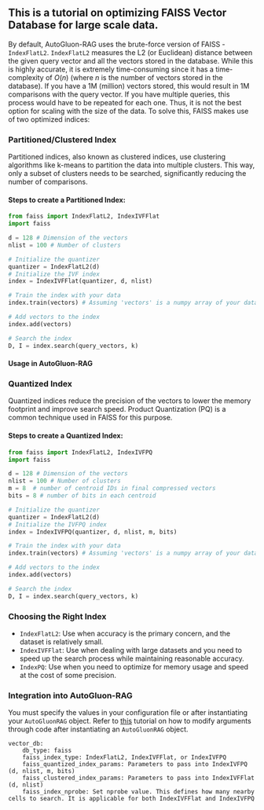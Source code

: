 ## This is a tutorial on optimizing FAISS Vector Database for large scale data.

By default, AutoGluon-RAG uses the brute-force version of FAISS - `IndexFlatL2`. `IndexFlatL2` measures the L2 (or Euclidean) distance between the given query vector and all the vectors stored in the database. While this is highly accurate, it is extremely time-consuming since it has a time-complexity of $O(n)$ (where $n$ is the number of vectors stored in the database). If you have a 1M (million) vectors stored, this would result in 1M comparisons with the query vector. If you have multiple queries, this process would have to be repeated for each one.
Thus, it is not the best option for scaling with the size of the data. To solve this, FAISS makes use of two optimized indices:

### Partitioned/Clustered Index
Partitioned indices, also known as clustered indices, use clustering algorithms like k-means to partition the data into multiple clusters. This way, only a subset of clusters needs to be searched, significantly reducing the number of comparisons.

#### Steps to create a Partitioned Index:
```python
from faiss import IndexFlatL2, IndexIVFFlat
import faiss

d = 128 # Dimension of the vectors
nlist = 100 # Number of clusters

# Initialize the quantizer
quantizer = IndexFlatL2(d)
# Initialize the IVF index
index = IndexIVFFlat(quantizer, d, nlist)

# Train the index with your data
index.train(vectors) # Assuming 'vectors' is a numpy array of your data

# Add vectors to the index
index.add(vectors)

# Search the index
D, I = index.search(query_vectors, k)
```

#### Usage in AutoGluon-RAG

### Quantized Index
Quantized indices reduce the precision of the vectors to lower the memory footprint and improve search speed. Product Quantization (PQ) is a common technique used in FAISS for this purpose.

#### Steps to create a Quantized Index:
```python
from faiss import IndexFlatL2, IndexIVFPQ
import faiss

d = 128 # Dimension of the vectors
nlist = 100 # Number of clusters
m = 8  # number of centroid IDs in final compressed vectors
bits = 8 # number of bits in each centroid

# Initialize the quantizer
quantizer = IndexFlatL2(d)
# Initialize the IVFPQ index
index = IndexIVFPQ(quantizer, d, nlist, m, bits)

# Train the index with your data
index.train(vectors) # Assuming 'vectors' is a numpy array of your data

# Add vectors to the index
index.add(vectors)

# Search the index
D, I = index.search(query_vectors, k)
```

### Choosing the Right Index
* `IndexFlatL2`: Use when accuracy is the primary concern, and the dataset is relatively small.
* `IndexIVFFlat`: Use when dealing with large datasets and you need to speed up the search process while maintaining reasonable accuracy.
* `IndexPQ`: Use when you need to optimize for memory usage and speed at the cost of some precision.

### Integration into AutoGluon-RAG
You must specify the values in your configuration file or after instantiating your `AutoGluonRAG` object. Refer to [this](https://github.com/autogluon/autogluon-rag/tree/main/documentation/tutorials/general/setting_parameters.md) tutorial on how to modify arguments through code after instantiating an  `AutoGluonRAG` object.

```
vector_db:
    db_type: faiss
    faiss_index_type: IndexFlatL2, IndexIVFFlat, or IndexIVFPQ
    faiss_quantized_index_params: Parameters to pass into IndexIVFPQ (d, nlist, m, bits)
    faiss_clustered_index_params: Parameters to pass into IndexIVFFlat (d, nlist)
    faiss_index_nprobe: Set nprobe value. This defines how many nearby cells to search. It is applicable for both IndexIVFFlat and IndexIVFPQ
```
